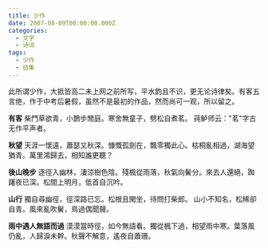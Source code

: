```yaml
---
title: 少作
date: 2007-08-09T00:00:00.000Z
categories:
  - 文字
  - 诗词
tags:
  - 少作
  - 结集
---
```


此所谓少作，大抵皆高二未上网之前所写，平水韵且不识，更无论诗律矣。有客五言绝，作于中考后暑假，虽然不是最初的作品，然而尚可一观，所以留之。

**有客** 柴門草欲青，小鵲步閒庭。寒舍無童子，劈松自煮茗。 莼鲈师云："茗"字古无作平声者。

**秋望** 天涯一懷遠，蕭瑟又秋深。慷慨孤劍在，飄零獨此心。枯桐亂相過，湖海望猶青。萬里鴻歸去，相知誰更聽？

**後山晚步** 逐徑入幽林，淒涼樹色陰。殘楓從雨落，秋氣向鬢分。來去人還絕，踟躇夜已深。松間上明月，低首自沉吟。

**山行** 獨自尋幽徑，徑深路已忘。松根且閑坐，待問打柴郎。 山小不知名，松稀卻自青。風來亂吹鬢，鳥過偶聞聲。

**雨中遇人無語而過** 漠漠當時徑，如今無語看。獨從楓下過，相望雨中寒。葉落風仍亂，人歸淚未幹。秋聲不解意，遙夜自蕭珊。
